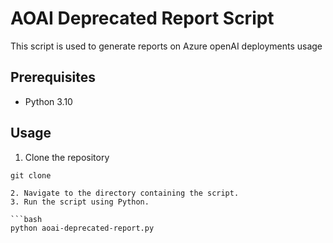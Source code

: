 # AOAI Deprecated Report Script

This script is used to generate reports on Azure openAI deployments usage

## Prerequisites

- Python 3.10

## Usage

1. Clone the repository 
``` 
git clone 

2. Navigate to the directory containing the script.
3. Run the script using Python.

```bash
python aoai-deprecated-report.py